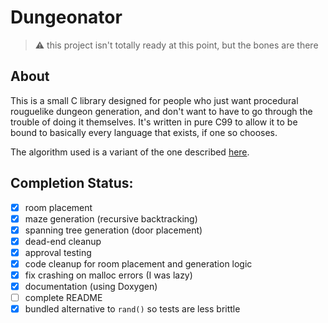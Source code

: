 # Dungeonator

> :warning: this project isn't totally ready at this point, but the bones are there

## About

This is a small C library designed for people who just want procedural rouguelike dungeon generation,
and don't want to have to go through the trouble of doing it themselves. It's written in pure C99 to allow it
to be bound to basically every language that exists, if one so chooses.

The algorithm used is a variant of the one described [here](https://journal.stuffwithstuff.com/2014/12/21/rooms-and-mazes/).

## Completion Status:
- [X] room placement
- [X] maze generation (recursive backtracking)
- [X] spanning tree generation (door placement)
- [X] dead-end cleanup
- [X] approval testing
- [X] code cleanup for room placement and generation logic
- [X] fix crashing on malloc errors (I was lazy)
- [X] documentation (using Doxygen)
- [ ] complete README
- [X] bundled alternative to `rand()` so tests are less brittle
